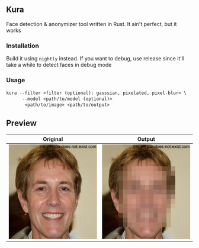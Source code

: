## Kura

Face detection & anonymizer tool written in Rust. It ain't perfect, but it works

### Installation
Build it using `nightly` instead.
If you want to debug, use release since it'll take a 
while to detect faces in debug mode

### Usage
```
kura --filter <filter (optional): gaussian, pixelated, pixel-blur> \
      --model <path/to/model (optional)> 
       <path/to/image> <path/to/output>
```

## Preview

| Original                                      | Output                                            |
|-----------------------------------------------|---------------------------------------------------|
| <img src="../assets/test.png" height="256" /> | <img src="../assets/test_out.png" height="256" /> |
